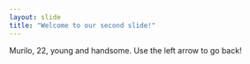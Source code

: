 ```yaml
---
layout: slide
title: "Welcome to our second slide!"
---
```

Murilo, 22, young and handsome.
Use the left arrow to go back!
